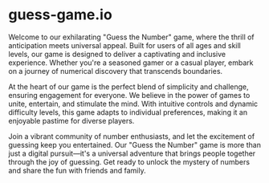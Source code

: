# guess-game.io
Welcome to our exhilarating "Guess the Number" game, where the thrill of anticipation meets universal appeal. Built for users of all ages and skill levels, our game is designed to deliver a captivating and inclusive experience. Whether you're a seasoned gamer or a casual player, embark on a journey of numerical discovery that transcends boundaries.

At the heart of our game is the perfect blend of simplicity and challenge, ensuring engagement for everyone. We believe in the power of games to unite, entertain, and stimulate the mind. With intuitive controls and dynamic difficulty levels, this game adapts to individual preferences, making it an enjoyable pastime for diverse players.

Join a vibrant community of number enthusiasts, and let the excitement of guessing keep you entertained. Our "Guess the Number" game is more than just a digital pursuit—it's a universal adventure that brings people together through the joy of guessing. Get ready to unlock the mystery of numbers and share the fun with friends and family.
